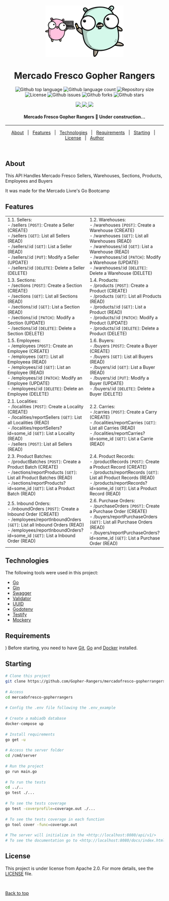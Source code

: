 <p align="center">
<img src="https://github.com/ashleymcnamara/gophers/blob/master/TEACHING_GOPHER.png?raw=true" width="250"/>
</p>

<h1 align="center">Mercado Fresco Gopher Rangers</h1>

<p align="center">
 <img alt="Github top language" src="https://img.shields.io/github/languages/top/Gopher-Rangers/mercadofresco-gopherrangers?color=56BEB8">
  <img alt="Github language count" src="https://img.shields.io/github/languages/count/Gopher-Rangers/mercadofresco-gopherrangers?color=56BEB8">
  <img alt="Repository size" src="https://img.shields.io/github/repo-size/Gopher-Rangers/mercadofresco-gopherrangers?color=56BEB8">
  <img alt="License" src="https://img.shields.io/github/license/Gopher-Rangers/mercadofresco-gopherrangers?color=56BEB8">
  <img alt="Github issues" src="https://img.shields.io/github/issues/Gopher-Rangers/mercadofresco-gopherrangers?color=56BEB8" />
  <img alt="Github forks" src="https://img.shields.io/github/forks/Gopher-Rangers/mercadofresco-gopherrangers?color=56BEB8" />
  <img alt="Github stars" src="https://img.shields.io/github/stars/Gopher-Rangers/mercadofresco-gopherrangers?color=56BEB8" />
</p>

<p align="center">
  <a href="https://github.com/Gopher-Rangers/mercadofresco-gopherrangers/actions/workflows/test.yml">
    <img src="https://github.com/Gopher-Rangers/mercadofresco-gopherrangers/actions/workflows/test.yml/badge.svg">
  </a>
  <a href="https://codecov.io/gh/Gopher-Rangers/mercadofresco-gopherrangers"> 
    <img src="https://codecov.io/gh/Gopher-Rangers/mercadofresco-gopherrangers/branch/main/graph/badge.svg?token=NUUR12FFLR"> 
  </a>
  <a href="https://goreportcard.com/report/github.com/Gopher-Rangers/mercadofresco-gopherrangers"> 
    <img src="https://goreportcard.com/badge/github.com/Gopher-Rangers/mercadofresco-gopherrangers"> 
  </a>
</p>

<h4 align="center"> 
	Mercado Fresco Gopher Rangers 🚀 Under construction...
</h4> 

<hr>

<p align="center">
  <a href="#about">About</a> &#xa0; | &#xa0; 
  <a href="#features">Features</a> &#xa0; | &#xa0;
  <a href="#technologies">Technologies</a> &#xa0; | &#xa0;
  <a href="#requirements">Requirements</a> &#xa0; | &#xa0;
  <a href="#starting">Starting</a> &#xa0; | &#xa0;
  <a href="#license">License</a> &#xa0; | &#xa0;
  <a href="https://github.com/Gopher-Rangers" target="_blank">Author</a>
</p>

<br>

## About ##

This API Handles Mercado Fresco Sellers, Warehouses, Sections, Products, Employees and Buyers

It was made for the Mercado Livre's Go Bootcamp

## Features ##
<table>
  <tr>
    <td>
      1.1. Sellers:<br>
      - /sellers <code>[POST]</code>: Create a Seller (CREATE)<br>
      - /sellers <code>[GET]</code>: List all Sellers (READ)<br>
      - /sellers/:id <code>[GET]</code>: List a Seller (READ)<br>
      - /sellers/:id <code>[PUT]</code>: Modify a Seller (UPDATE)<br>
      - /sellers/:id <code>[DELETE]</code>: Delete a Seller (DELETE)<br>
    </td>
    <td>
      1.2. Warehouses:<br>
      - /warehouses <code>[POST]</code>: Create a Warehouse (CREATE)<br>
      - /warehouses <code>[GET]</code>: List all Warehouses (READ)<br>
      - /warehouses/:id <code>[GET]</code>: List a Warehouse (READ)<br>
      - /warehouses/:id <code>[PATCH]</code>: Modify a Warehouse (UPDATE)<br>
      - /warehouses/:id <code>[DELETE]</code>: Delete a Warehouse (DELETE)<br>
    </td>
  </tr>

  <tr>
    <td>
      1.3. Sections:<br>
      - /sections <code>[POST]</code>: Create a Section (CREATE)<br>
      - /sections <code>[GET]</code>: List all Sections (READ)<br>
      - /sections/:id <code>[GET]</code>: List a Section (READ)<br>
      - /sections/:id <code>[PATCH]</code>: Modify a Section (UPDATE)<br>
      - /sections/:id <code>[DELETE]</code>: Delete a Section (DELETE)<br>
    </td>
    <td>
      1.4. Products:<br>
      - /products <code>[POST]</code>: Create a Product (CREATE)<br>
      - /products <code>[GET]</code>: List all Products (READ)<br>
      - /products/:id <code>[GET]</code>: List a Product (READ)<br>
      - /products/:id <code>[PATCH]</code>: Modify a Product (UPDATE)<br>
      - /products/:id <code>[DELETE]</code>: Delete a Product (DELETE)<br>
    </td>
  </tr>

  <tr>
    <td>
      1.5. Employees:<br>
      - /employees <code>[POST]</code>: Create an Employee (CREATE)<br>
      - /employees <code>[GET]</code>: List all Employeea (READ)<br>
      - /employees/:id <code>[GET]</code>: List an Employee (READ)<br>
      - /employees/:id <code>[PATCH]</code>: Modify an Employee (UPDATE)<br>
      - /employees/:id <code>[DELETE]</code>: Delete an Employee (DELETE)<br>
    </td>
    <td>
      1.6. Buyers:<br>
      - /buyers <code>[POST]</code>: Create a Buyer (CREATE)<br>
      - /buyers <code>[GET]</code>: List all Buyers (READ)<br>
      - /buyers/:id <code>[GET]</code>: List a Buyer (READ)<br>
      - /buyers/:id <code>[PUT]</code>: Modify a Buyer (UPDATE)<br>
      - /buyers/:id <code>[DELETE]</code>: Delete a Buyer (DELETE)<br>
    </td>
  </tr>

  <tr>
    <td>
      2.1. Localities:<br>
      - /localities <code>[POST]</code>: Create a Locality (CREATE)<br>
      - /localities/reportSellers <code>[GET]</code>: List all Localities (READ)<br>
      - /localities/reportSellers?id=some_id <code>[GET]</code>: List a Locality (READ)<br>
      - /sellers <code>[POST]</code>: List all Sellers (READ)<br>
    </td>
    <td>
      2.2. Carries:<br>
      - /carries <code>[POST]</code>: Create a Carry (CREATE)<br>
      - /localities/reportCarries <code>[GET]</code>: List all Carries (READ)<br>
      - /localities/reportCarries?id=some_id <code>[GET]</code>: List a Carrie (READ)<br>
    </td>
  </tr>

 <tr>
    <td>
      2.3. Product Batches:<br>
      - /productBatches <code>[POST]</code>: Create a Product Batch (CREATE)<br>
      - /sections/reportProducts <code>[GET]</code>: List all Product Batches (READ)<br>
      - /sections/reportProducts?id=some_id <code>[GET]</code>: List a Product Batch (READ)<br>
    </td>
    <td>
      2.4. Product Records:<br>
      - /productRecords <code>[POST]</code>: Create a Product Record (CREATE)<br>
      - /products/reportRecords <code>[GET]</code>: List all Product Records (READ)<br>
      - /products/reportRecords?id=some_id <code>[GET]</code>: List a Product Record (READ)<br>
    </td>
  </tr>

  <tr>
    <td>
      2.5. Inbound Orders:<br>
      - /inboundOrders <code>[POST]</code>: Create a Inbound Order (CREATE)<br>
      - /employees/reportInboundOrders <code>[GET]</code>: List all Inbound Orders (READ)<br>
      - /employees/reportInboundOrders?id=some_id <code>[GET]</code>: List a Inbound Order (READ)<br>
    </td>
    <td>
      2.6. Purchase Orders:<br>
      - /purchaseOrders <code>[POST]</code>: Create a Purchase Order (CREATE)<br>
      - /buyers/reportPurchaseOrders <code>[GET]</code>: List all Purchase Orders (READ)<br>
      - /buyers/reportPurchaseOrders?id=some_id <code>[GET]</code>: List a Purchase Order (READ)<br>
    </td>

  </tr>

</table>

## Technologies ##

The following tools were used in this project:

- [Go](https://go.dev/)
- [Gin](https://gin-gonic.com/)
- [Swagger](https://swagger.io/)
- [Validator](https://pkg.go.dev/github.com/go-playground/validator/v10)
- [UUID](https://pkg.go.dev/github.com/google/UUID)
- [Godotenv](https://github.com/joho/godotenv)
- [Testify](https://github.com/stretchr/testify)
- [Mockery](https://github.com/vektra/mockery)

## Requirements ##
)
Before starting, you need to have [Git](https://git-scm.com), [Go](https://go.dev/) and [Docker](https://www.docker.com/) installed.

## Starting ##

```bash
# Clone this project
git clone https://github.com/Gopher-Rangers/mercadofresco-gopherrangers

# Access
cd mercadofresco-gopherrangers

# Config the .env file following the .env_example

# Create a mabiadb database
docker-compose up

# Install requirements
go get -u

# Access the server folder
cd /cmd/server

# Run the project
go run main.go

# To run the tests
cd ../..
go test ./... 

# To see the tests coverage
go test -coverprofile=coverage.out ./...

# To see the tests coverage in each function
go tool cover -func=coverage.out 

# The server will initialize in the <http://localhost:8080/api/v1/>
# To see the documentation go to <http://localhost:8080/docs/index.html#/>
```

## License ##

This project is under license from Apache 2.0. For more details, see the [LICENSE](LICENSE) file.

&#xa0;

<a href="#top">Back to top</a>
